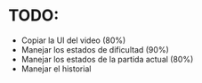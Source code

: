 # TODO:
- Copiar la UI del video (80%)
- Manejar los estados de dificultad (90%)
- Manejar los estados de la partida actual (80%)
- Manejar el historial